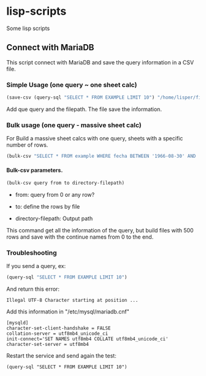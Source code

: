 # lisp-scripts
Some lisp scripts

## Connect with MariaDB

This script connect with MariaDB and save the query information in a CSV file.

### Simple Usage (one query ~ one sheet calc)

```lisp
(save-csv (query-sql "SELECT * FROM EXAMPLE LIMIT 10") "/home/lisper/first_10.csv")
```

Add que query and the filepath. The file save the information.


### Bulk usage (one query - massive sheet calc)

For Build a massive sheet calcs with one query, sheets with a specific number of rows.

```lisp
(bulk-csv "SELECT * FROM example WHERE fecha BETWEEN '1966-08-30' AND '1976-08-30'" 0 500 "/home/lisper/output-sheets")
```

#### Bulk-csv parameters.

```lisp
(bulk-csv query from to directory-filepath)
```

* from: query from 0 or any row?

* to: define the rows by file

* directory-filepath: Output path


This command get all the information of the query, but build files with 500 rows and save with the continue names from 0 to the end.

### Troubleshooting

If you send a query, ex:

```lisp
(query-sql "SELECT * FROM EXAMPLE LIMIT 10")
```

And return this error:

```
Illegal UTF-8 Character starting at position ...
```

Add this information in "/etc/mysql/mariadb.cnf"

```
[mysqld]
character-set-client-handshake = FALSE
collation-server = utf8mb4_unicode_ci
init-connect='SET NAMES utf8mb4 COLLATE utf8mb4_unicode_ci'
character-set-server = utf8mb4
```


Restart the service and send again the test:

```
(query-sql "SELECT * FROM EXAMPLE LIMIT 10")
```